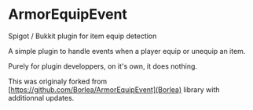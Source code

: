 # ArmorEquipEvent
Spigot / Bukkit plugin for item equip detection

A simple plugin to handle events when a player equip or unequip an item.

Purely for plugin developpers, on it's own, it does nothing.

This was originaly forked from [https://github.com/Borlea/ArmorEquipEvent](Borlea) library with additionnal updates.
